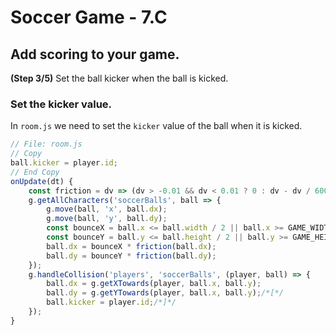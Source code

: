 # Soccer Game - 7.C

## Add scoring to your game.

**(Step 3/5)** Set the ball kicker when the ball is kicked.

### Set the kicker value.

In `room.js` we need to set the `kicker` value of the ball when it is kicked.

```javascript
// File: room.js
// Copy
ball.kicker = player.id;
// End Copy
onUpdate(dt) {
	const friction = dv => (dv > -0.01 && dv < 0.01 ? 0 : dv - dv / 6000);
	g.getAllCharacters('soccerBalls', ball => {
		g.move(ball, 'x', ball.dx);
		g.move(ball, 'y', ball.dy);
		const bounceX = ball.x <= ball.width / 2 || ball.x >= GAME_WIDTH - ball.width / 2 ? -1 : 1;
		const bounceY = ball.y <= ball.height / 2 || ball.y >= GAME_HEIGHT - ball.height / 2 ? -1 : 1;
		ball.dx = bounceX * friction(ball.dx);
		ball.dy = bounceY * friction(ball.dy);
	});
	g.handleCollision('players', 'soccerBalls', (player, ball) => {
		ball.dx = g.getXTowards(player, ball.x, ball.y);
		ball.dy = g.getYTowards(player, ball.x, ball.y);/*[*/
		ball.kicker = player.id;/*]*/
	});
}
```
